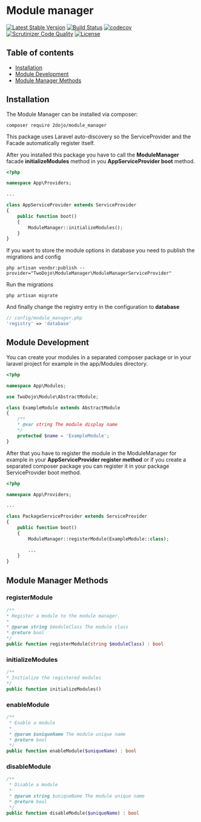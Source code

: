 
# Module manager

[![Latest Stable Version](https://poser.pugx.org/2dojo/module_manager/v/stable)](https://packagist.org/packages/2dojo/module_manager)
[![Build Status](https://travis-ci.org/2dojo/module_manager.svg?branch=master)](https://travis-ci.org/2dojo/module_manager)
[![codecov](https://codecov.io/gh/2dojo/module_manager/branch/master/graph/badge.svg)](https://codecov.io/gh/2dojo/module_manager)
[![Scrutinizer Code Quality](https://scrutinizer-ci.com/g/2dojo/module_manager/badges/quality-score.png?b=master)](https://scrutinizer-ci.com/g/2dojo/module_manager/?branch=master)
[![License](https://poser.pugx.org/2dojo/module_manager/license)](https://packagist.org/packages/2dojo/module_manager)

## Table of contents
- [Installation](#installation)
- [Module Development](#module-development)
- [Module Manager Methods](#module-manager-methods)

## Installation
The Module Manager can be installed via composer:
```
composer require 2dojo/module_manager
```

This package uses Laravel auto-discovery so the ServiceProvider and the Facade automatically register itself.

After you installed this package you have to call the **ModuleManager** facade **initializeModules** method in you **AppServiceProvider boot** method.

```php
<?php

namespace App\Providers;

...

class AppServiceProvider extends ServiceProvider
{
    public function boot()
    {
        ModuleManager::initializeModules();
    }
}
```

If you want to store the module options in database you need to publish the migrations and config
```
php artisan vendor:publish --provider="TwoDojo\ModuleManager\ModuleManagerServiceProvider"
```
Run the migrations
```
php artisan migrate
```
And finally change the registry entry in the configuration to **database**
```php
// config/module_manager.php
'registry' => 'database'
```

## Module Development
You can create your modules in a separated composer package or in your laravel project for example in the app/Modules directory.

```php
<?php

namespace App\Modules;

use TwoDojo\Module\AbstractModule;

class ExampleModule extends AbstractModule
{
    /**
    * @var string The module display name
    */
    protected $name = 'ExampleModule';
}
```

After that you have to register the module in the ModuleManager for example in your **AppServiceProvider register method** or if you create a separated composer package you can register it in your package ServiceProvider boot method.
```php
<?php

namespace App\Providers;

...

class PackageServiceProvider extends ServiceProvider
{
    public function boot()
    {
        ModuleManager::registerModule(ExampleModule::class);
        
        ...
    }
}
```

## Module Manager Methods
### registerModule
```php
/**
* Register a module to the module manager.
*
* @param string $moduleClass The module class
* @return bool
*/
public function registerModule(string $moduleClass) : bool
```

### initializeModules
```php
/**
* Initialize the registered modules
*/
public function initializeModules()
```

### enableModule
```php
/**
 * Enable a module
 *
 * @param $uniqueName The module unique name
 * @return bool
 */
public function enableModule($uniqueName) : bool
```

### disableModule
```php
/**
 * Disable a module
 *
 * @param string $uniqueName The module unique name
 * @return bool
 */
public function disableModule($uniqueName) : bool
```
